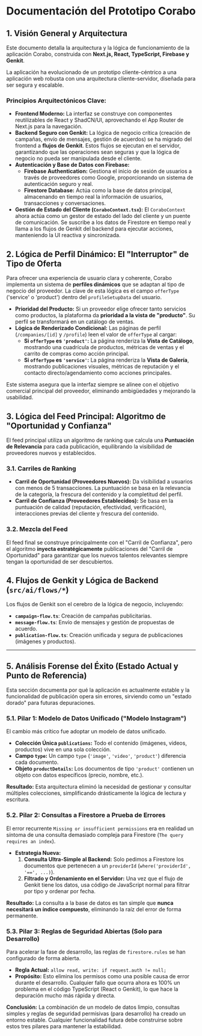 # Documentación del Prototipo Corabo

## 1. Visión General y Arquitectura

Este documento detalla la arquitectura y la lógica de funcionamiento de la aplicación Corabo, construida con **Next.js, React, TypeScript, Firebase y Genkit**.

La aplicación ha evolucionado de un prototipo cliente-céntrico a una aplicación web robusta con una arquitectura cliente-servidor, diseñada para ser segura y escalable.

### Principios Arquitectónicos Clave:

-   **Frontend Moderno:** La interfaz se construye con componentes reutilizables de React y ShadCN/UI, aprovechando el App Router de Next.js para la navegación.
-   **Backend Seguro con Genkit:** La lógica de negocio crítica (creación de campañas, envío de mensajes, gestión de acuerdos) se ha migrado del frontend a **flujos de Genkit**. Estos flujos se ejecutan en el servidor, garantizando que las operaciones sean seguras y que la lógica de negocio no pueda ser manipulada desde el cliente.
-   **Autenticación y Base de Datos con Firebase:**
    -   **Firebase Authentication:** Gestiona el inicio de sesión de usuarios a través de proveedores como Google, proporcionando un sistema de autenticación seguro y real.
    -   **Firestore Database:** Actúa como la base de datos principal, almacenando en tiempo real la información de usuarios, transacciones y conversaciones.
-   **Gestión de Estado del Cliente (`CoraboContext.tsx`):** El `CoraboContext` ahora actúa como un gestor de estado del lado del cliente y un puente de comunicación. Se suscribe a los datos de Firestore en tiempo real y llama a los flujos de Genkit del backend para ejecutar acciones, manteniendo la UI reactiva y sincronizada.

## 2. Lógica de Perfil Dinámico: El "Interruptor" de Tipo de Oferta

Para ofrecer una experiencia de usuario clara y coherente, Corabo implementa un sistema de **perfiles dinámicos** que se adaptan al tipo de negocio del proveedor. La clave de esta lógica es el campo `offerType` ('service' o 'product') dentro del `profileSetupData` del usuario.

-   **Prioridad del Producto:** Si un proveedor elige ofrecer tanto servicios como productos, la plataforma da **prioridad a la vista de "producto"**. Su perfil se transformará en un catálogo de ventas.
-   **Lógica de Renderizado Condicional:** Las páginas de perfil (`/companies/[id]` y `/profile`) leen el valor de `offerType` al cargar:
    -   **Si `offerType` es `'product'`:** La página renderiza la **Vista de Catálogo**, mostrando una cuadrícula de productos, métricas de ventas y el carrito de compras como acción principal.
    -   **Si `offerType` es `'service'`:** La página renderiza la **Vista de Galería**, mostrando publicaciones visuales, métricas de reputación y el contacto directo/agendamiento como acciones principales.

Este sistema asegura que la interfaz siempre se alinee con el objetivo comercial principal del proveedor, eliminando ambigüedades y mejorando la usabilidad.

## 3. Lógica del Feed Principal: Algoritmo de "Oportunidad y Confianza"

El feed principal utiliza un algoritmo de ranking que calcula una **Puntuación de Relevancia** para cada publicación, equilibrando la visibilidad de proveedores nuevos y establecidos.

### 3.1. Carriles de Ranking

-   **Carril de Oportunidad (Proveedores Nuevos):** Da visibilidad a usuarios con menos de 5 transacciones. La puntuación se basa en la relevancia de la categoría, la frescura del contenido y la completitud del perfil.
-   **Carril de Confianza (Proveedores Establecidos):** Se basa en la puntuación de calidad (reputación, efectividad, verificación), interacciones previas del cliente y frescura del contenido.

### 3.2. Mezcla del Feed

El feed final se construye principalmente con el "Carril de Confianza", pero el algoritmo **inyecta estratégicamente** publicaciones del "Carril de Oportunidad" para garantizar que los nuevos talentos relevantes siempre tengan la oportunidad de ser descubiertos.

## 4. Flujos de Genkit y Lógica de Backend (`src/ai/flows/*`)

Los flujos de Genkit son el cerebro de la lógica de negocio, incluyendo:
-   **`campaign-flow.ts`**: Creación de campañas publicitarias.
-   **`message-flow.ts`**: Envío de mensajes y gestión de propuestas de acuerdo.
-   **`publication-flow.ts`**: Creación unificada y segura de publicaciones (imágenes y productos).

---

## 5. Análisis Forense del Éxito (Estado Actual y Punto de Referencia)

Esta sección documenta por qué la aplicación es actualmente estable y la funcionalidad de publicación opera sin errores, sirviendo como un "estado dorado" para futuras depuraciones.

### 5.1. Pilar 1: Modelo de Datos Unificado ("Modelo Instagram")

El cambio más crítico fue adoptar un modelo de datos unificado.
-   **Colección Única `publications`:** Todo el contenido (imágenes, videos, productos) vive en una sola colección.
-   **Campo `type`:** Un campo `type` (`'image'`, `'video'`, `'product'`) diferencia cada documento.
-   **Objeto `productDetails`:** Los documentos de tipo `'product'` contienen un objeto con datos específicos (precio, nombre, etc.).

**Resultado:** Esta arquitectura eliminó la necesidad de gestionar y consultar múltiples colecciones, simplificando drásticamente la lógica de lectura y escritura.

### 5.2. Pilar 2: Consultas a Firestore a Prueba de Errores

El error recurrente `Missing or insufficient permissions` era en realidad un síntoma de una consulta demasiado compleja para Firestore (`The query requires an index`).
-   **Estrategia Nueva:**
    1.  **Consulta Ultra-Simple al Backend:** Solo pedimos a Firestore los documentos que pertenecen a un `providerId` (`where('providerId', '==', ...)`).
    2.  **Filtrado y Ordenamiento en el Servidor:** Una vez que el flujo de Genkit tiene los datos, usa código de JavaScript normal para filtrar por tipo y ordenar por fecha.

**Resultado:** La consulta a la base de datos es tan simple que **nunca necesitará un índice compuesto**, eliminando la raíz del error de forma permanente.

### 5.3. Pilar 3: Reglas de Seguridad Abiertas (Solo para Desarrollo)

Para acelerar la fase de desarrollo, las reglas de `firestore.rules` se han configurado de forma abierta.
-   **Regla Actual:** `allow read, write: if request.auth != null;`
-   **Propósito:** Esto elimina los permisos como una posible causa de error durante el desarrollo. Cualquier fallo que ocurra ahora es 100% un problema en el código TypeScript (React o Genkit), lo que hace la depuración mucho más rápida y directa.

**Conclusión:** La combinación de un modelo de datos limpio, consultas simples y reglas de seguridad permisivas (para desarrollo) ha creado un entorno estable. Cualquier funcionalidad futura debe construirse sobre estos tres pilares para mantener la estabilidad.
